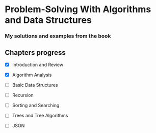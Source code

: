 # Problem-Solving With Algorithms and Data Structures
### My solutions and examples from the book

## Chapters progress
- [x] Introduction and Review
- [x] Algorithm Analysis
- [ ] Basic Data Structures
- [ ] Recursion
- [ ] Sorting and Searching
- [ ] Trees and Tree Algorithms
- [ ] JSON

